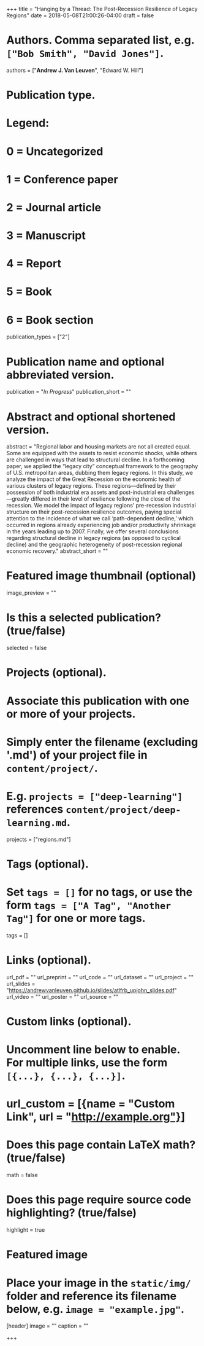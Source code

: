 +++
title = "Hanging by a Thread: The Post-Recession Resilience of Legacy Regions"
date = 2018-05-08T21:00:26-04:00
draft = false

# Authors. Comma separated list, e.g. `["Bob Smith", "David Jones"]`.
authors = ["**Andrew J. Van Leuven**", "Edward W. Hill"]

# Publication type.
# Legend:
# 0 = Uncategorized
# 1 = Conference paper
# 2 = Journal article
# 3 = Manuscript
# 4 = Report
# 5 = Book
# 6 = Book section
publication_types = ["2"]

# Publication name and optional abbreviated version.
publication = "*In Progress*"
publication_short = ""

# Abstract and optional shortened version.
abstract = "Regional labor and housing markets are not all created equal. Some are equipped with the assets to resist economic shocks, while others are challenged in ways that lead to structural decline. In a forthcoming paper, we applied the “legacy city” conceptual framework to the geography of U.S. metropolitan areas, dubbing them legacy regions. In this study, we analyze the impact of the Great Recession on the economic health of various clusters of legacy regions. These regions—defined by their possession of both industrial era assets and post-industrial era challenges—greatly differed in their level of resilience following the close of the recession. We model the impact of legacy regions’ pre-recession industrial structure on their post-recession resilience outcomes, paying special attention to the incidence of what we call ‘path-dependent decline,’ which occurred in regions already experiencing job and/or productivity shrinkage in the years leading up to 2007. Finally, we offer several conclusions regarding structural decline in legacy regions (as opposed to cyclical decline) and the geographic heterogeneity of post-recession regional economic recovery."
abstract_short = ""

# Featured image thumbnail (optional)
image_preview = ""

# Is this a selected publication? (true/false)
selected = false

# Projects (optional).
#   Associate this publication with one or more of your projects.
#   Simply enter the filename (excluding '.md') of your project file in `content/project/`.
#   E.g. `projects = ["deep-learning"]` references `content/project/deep-learning.md`.
projects = ["regions.md"]

# Tags (optional).
#   Set `tags = []` for no tags, or use the form `tags = ["A Tag", "Another Tag"]` for one or more tags.
tags = []

# Links (optional).
url_pdf = ""
url_preprint = ""
url_code = ""
url_dataset = ""
url_project = ""
url_slides = "https://andrewvanleuven.github.io/slides/atlfrb_upjohn_slides.pdf"
url_video = ""
url_poster = ""
url_source = ""

# Custom links (optional).
#   Uncomment line below to enable. For multiple links, use the form `[{...}, {...}, {...}]`.
# url_custom = [{name = "Custom Link", url = "http://example.org"}]

# Does this page contain LaTeX math? (true/false)
math = false

# Does this page require source code highlighting? (true/false)
highlight = true

# Featured image
# Place your image in the `static/img/` folder and reference its filename below, e.g. `image = "example.jpg"`.
[header]
image = ""
caption = ""

+++
